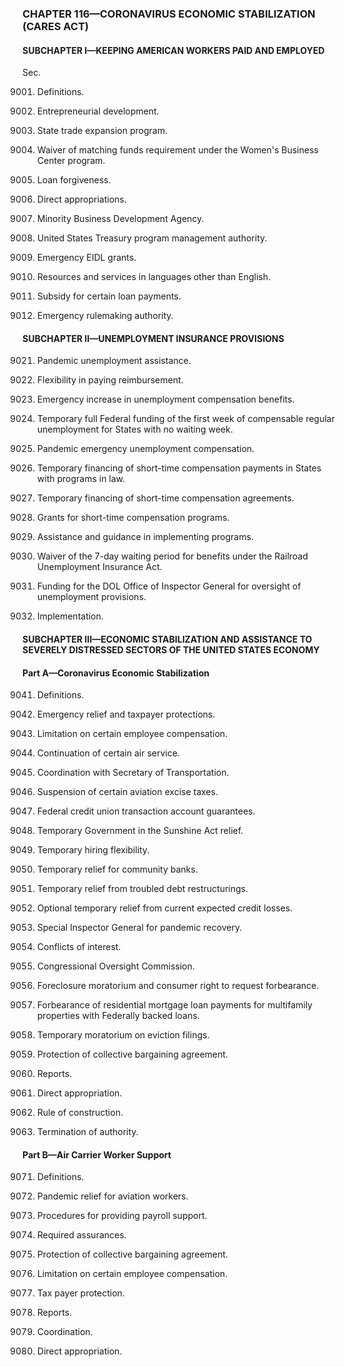### **CHAPTER 116—CORONAVIRUS ECONOMIC STABILIZATION (CARES ACT)** ###

#### SUBCHAPTER I—KEEPING AMERICAN WORKERS PAID AND EMPLOYED ####

Sec.

9001. Definitions.

9002. Entrepreneurial development.

9003. State trade expansion program.

9004. Waiver of matching funds requirement under the Women's Business Center program.

9005. Loan forgiveness.

9006. Direct appropriations.

9007. Minority Business Development Agency.

9008. United States Treasury program management authority.

9009. Emergency EIDL grants.

9010. Resources and services in languages other than English.

9011. Subsidy for certain loan payments.

9012. Emergency rulemaking authority.

#### SUBCHAPTER II—UNEMPLOYMENT INSURANCE PROVISIONS ####

9021. Pandemic unemployment assistance.

9022. Flexibility in paying reimbursement.

9023. Emergency increase in unemployment compensation benefits.

9024. Temporary full Federal funding of the first week of compensable regular unemployment for States with no waiting week.

9025. Pandemic emergency unemployment compensation.

9026. Temporary financing of short-time compensation payments in States with programs in law.

9027. Temporary financing of short-time compensation agreements.

9028. Grants for short-time compensation programs.

9029. Assistance and guidance in implementing programs.

9030. Waiver of the 7-day waiting period for benefits under the Railroad Unemployment Insurance Act.

9031. Funding for the DOL Office of Inspector General for oversight of unemployment provisions.

9032. Implementation.

#### SUBCHAPTER III—ECONOMIC STABILIZATION AND ASSISTANCE TO SEVERELY DISTRESSED SECTORS OF THE UNITED STATES ECONOMY ####

#### Part A—Coronavirus Economic Stabilization ####

9041. Definitions.

9042. Emergency relief and taxpayer protections.

9043. Limitation on certain employee compensation.

9044. Continuation of certain air service.

9045. Coordination with Secretary of Transportation.

9046. Suspension of certain aviation excise taxes.

9047. Federal credit union transaction account guarantees.

9048. Temporary Government in the Sunshine Act relief.

9049. Temporary hiring flexibility.

9050. Temporary relief for community banks.

9051. Temporary relief from troubled debt restructurings.

9052. Optional temporary relief from current expected credit losses.

9053. Special Inspector General for pandemic recovery.

9054. Conflicts of interest.

9055. Congressional Oversight Commission.

9056. Foreclosure moratorium and consumer right to request forbearance.

9057. Forbearance of residential mortgage loan payments for multifamily properties with Federally backed loans.

9058. Temporary moratorium on eviction filings.

9059. Protection of collective bargaining agreement.

9060. Reports.

9061. Direct appropriation.

9062. Rule of construction.

9063. Termination of authority.

#### Part B—Air Carrier Worker Support ####

9071. Definitions.

9072. Pandemic relief for aviation workers.

9073. Procedures for providing payroll support.

9074. Required assurances.

9075. Protection of collective bargaining agreement.

9076. Limitation on certain employee compensation.

9077. Tax payer protection.

9078. Reports.

9079. Coordination.

9080. Direct appropriation.